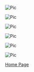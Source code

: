 <!---
Austin Barton
IT 1000
-->
![Pic](./strengths-1.png)

![Pic](./strengths-2.png)

![Pic](./strengths-3.png)

![Pic](./strengths-4.png)

![Pic](./strengths-5.png)

![Pic](./strengths-6.png)

[Home Page](./README.md)
